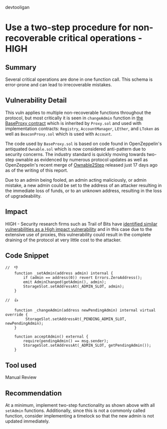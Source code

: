 devtooligan
# Use a two-step procedure for non-recoverable critical operations  - HIGH

## Summary
Several critical operations are done in one function call.  This schema is error-prone and can lead to irrecoverable mistakes.

## Vulnerability Detail
This vuln applies to multiple non-recoverable functions throughout the protocol, but most critically it is seen in `changeAdmin` function in [the BaseProxy contract](https://github.com/sherlock-audit/2022-08-sentiment-devtooligan/blob/c03672aa8f08d6fba825060715c93e6169f5ad11/protocol/src/proxy/BaseProxy.sol#L19) which is inherited by `Proxy.sol` and used with implementation contracts: `Registry`, `AccountManager`, `LEther`, and `LToken` as well as `BeaconProxy.sol` which is used with `Account`.  

The code used by `BaseProxy.sol` is based on code found in OpenZeppelin's antiquated `Ownable.sol` which is now considered anti-pattern due to security concerns.  The industry standard is quickly moving towards two-step ownable as evidenced by numerous protocol updates as well as OpenZeppelin's recent merge of [Ownable2Step](https://github.com/OpenZeppelin/openzeppelin-contracts/blob/master/contracts/access/Ownable2Step.sol) released just 17 days ago as of the writing of this report.

Due to an admin being fooled, an admin acting maliciously, or admin mistake, a new admin could be set to the address of an attacker resulting in the immediate loss of funds, or to an unknown address, resulting in the loss of upgradeability.

## Impact
HIGH - Security research firms such as Trail of Bits have [identified similar vulnerabilities as a High impact vulnerability](https://github.com/trailofbits/publications/blob/master/reviews/hermez.pdf) and in this case due to the extensive use of proxies, this vulnerability could result in the complete draining of the protocol at very little cost to the attacker.

## Code Snippet
```
//  👎
    function _setAdmin(address admin) internal {
        if (admin == address(0)) revert Errors.ZeroAddress();
        emit AdminChanged(getAdmin(), admin);
        StorageSlot.setAddressAt(_ADMIN_SLOT, admin);
    }

//  👍 

    function _changeAdmin(address newPendingAdmin) internal virtual override {
         StorageSlot.setAddressAt(_PENDING_ADMIN_SLOT, newPendingAdmin);
    }

    function acceptAdmin() external {
        require(pendingAdmin() == msg.sender);
        StorageSlot.setAddressAt(_ADMIN_SLOT, getPendingAdmin());
    }
```

## Tool used
Manual Review

## Recommendation
At a minimum, implement two-step functionality as shown above with all `setAdmin` functions.  Additionally, since this is not a commonly called function, consider implementing a timelock so that the new admin is not updated immediately.